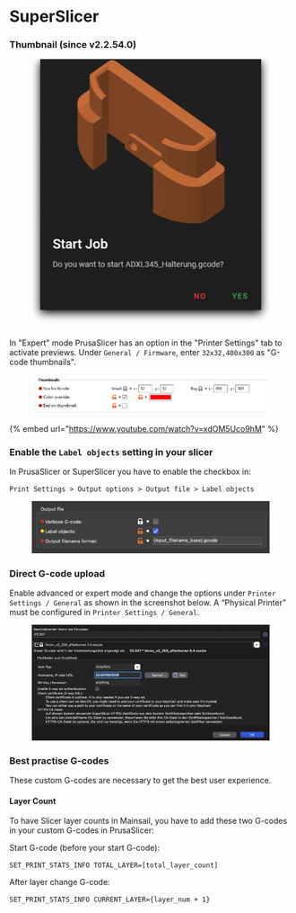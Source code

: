 # SuperSlicer

### Thumbnail (since v2.2.54.0)

<figure><img src="../../.gitbook/assets/image (22).png" alt="Thumbnail from PrusaSlicer"><figcaption></figcaption></figure>

In "Expert" mode PrusaSlicer has an option in the "Printer Settings" tab to activate previews. Under `General / Firmware`, enter `32x32,400x300` as "G-code thumbnails".

<figure><img src="../../.gitbook/assets/image (23).png" alt=""><figcaption></figcaption></figure>

{% embed url="https://www.youtube.com/watch?v=xdOM5Uco9hM" %}

### Enable the `Label objects` setting in your slicer

In PrusaSlicer or SuperSlicer you have to enable the checkbox in:

```
Print Settings > Output options > Output file > Label objects
```

<figure><img src="../../.gitbook/assets/image (21).png" alt=""><figcaption></figcaption></figure>

### Direct G-code upload

Enable advanced or expert mode and change the options under `Printer Settings / General` as shown in the screenshot below. A “Physical Printer” must be configured in `Printer Settings / General`.

<figure><img src="../../.gitbook/assets/image (15).png" alt=""><figcaption></figcaption></figure>

### Best practise G-codes

These custom G-codes are necessary to get the best user experience.

#### Layer Count

To have Slicer layer counts in Mainsail, you have to add these two G-codes in your custom G-codes in PrusaSlicer:

Start G-code (before your start G-code):

```
SET_PRINT_STATS_INFO TOTAL_LAYER=[total_layer_count]
```

After layer change G-code:

```
SET_PRINT_STATS_INFO CURRENT_LAYER={layer_num + 1}
```

